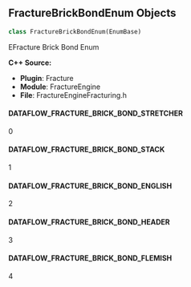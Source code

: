 ## FractureBrickBondEnum Objects

```python
class FractureBrickBondEnum(EnumBase)
```

EFracture Brick Bond Enum

**C++ Source:**

- **Plugin**: Fracture
- **Module**: FractureEngine
- **File**: FractureEngineFracturing.h

<a id="unreal.FractureBrickBondEnum.DATAFLOW_FRACTURE_BRICK_BOND_STRETCHER"></a>

#### DATAFLOW_FRACTURE_BRICK_BOND_STRETCHER

0

<a id="unreal.FractureBrickBondEnum.DATAFLOW_FRACTURE_BRICK_BOND_STACK"></a>

#### DATAFLOW_FRACTURE_BRICK_BOND_STACK

1

<a id="unreal.FractureBrickBondEnum.DATAFLOW_FRACTURE_BRICK_BOND_ENGLISH"></a>

#### DATAFLOW_FRACTURE_BRICK_BOND_ENGLISH

2

<a id="unreal.FractureBrickBondEnum.DATAFLOW_FRACTURE_BRICK_BOND_HEADER"></a>

#### DATAFLOW_FRACTURE_BRICK_BOND_HEADER

3

<a id="unreal.FractureBrickBondEnum.DATAFLOW_FRACTURE_BRICK_BOND_FLEMISH"></a>

#### DATAFLOW_FRACTURE_BRICK_BOND_FLEMISH

4

<a id="unreal.MeshCutterCutDistribution"></a>